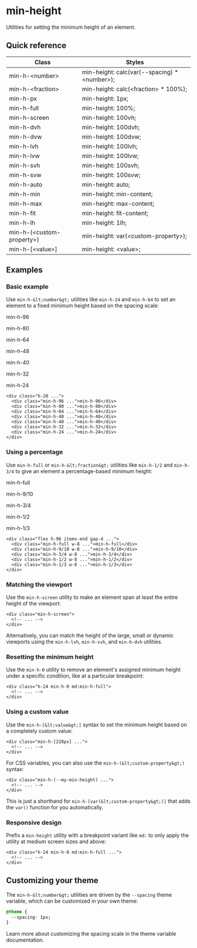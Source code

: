 # min-height

Utilities for setting the minimum height of an element.

## Quick reference

| Class                    | Styles                                                                             |
| ------------------------ | ---------------------------------------------------------------------------------- |
| min-h-&lt;number&gt;           | min-height: calc(var(--spacing) \* &lt;number&gt;);                                      |
| min-h-&lt;fraction&gt;         | min-height: calc(&lt;fraction&gt; \* 100%);                                              |
| min-h-px                 | min-height: 1px;                                                                   |
| min-h-full               | min-height: 100%;                                                                  |
| min-h-screen             | min-height: 100vh;                                                                 |
| min-h-dvh                | min-height: 100dvh;                                                                |
| min-h-dvw                | min-height: 100dvw;                                                                |
| min-h-lvh                | min-height: 100lvh;                                                                |
| min-h-lvw                | min-height: 100lvw;                                                                |
| min-h-svh                | min-height: 100svh;                                                                |
| min-h-svw                | min-height: 100svw;                                                                |
| min-h-auto               | min-height: auto;                                                                  |
| min-h-min                | min-height: min-content;                                                           |
| min-h-max                | min-height: max-content;                                                           |
| min-h-fit                | min-height: fit-content;                                                           |
| min-h-lh                 | min-height: 1lh;                                                                   |
| min-h-(&lt;custom-property&gt;)| min-height: var(&lt;custom-property&gt;);                                                |
| min-h-\[&lt;value&gt;\]        | min-height: &lt;value&gt;;                                                               |



## Examples

### Basic example

Use `min-h-&lt;number&gt;` utilities like `min-h-24` and `min-h-64` to set an element to a fixed minimum height based on the spacing scale:

min-h-96

min-h-80

min-h-64

min-h-48

min-h-40

min-h-32

min-h-24

```
<div class="h-20 ...">
  <div class="min-h-96 ...">min-h-96</div>
  <div class="min-h-80 ...">min-h-80</div>
  <div class="min-h-64 ...">min-h-64</div>
  <div class="min-h-48 ...">min-h-48</div>
  <div class="min-h-40 ...">min-h-40</div>
  <div class="min-h-32 ...">min-h-32</div>
  <div class="min-h-24 ...">min-h-24</div>
</div>
```

### Using a percentage

Use `min-h-full` or `min-h-&lt;fraction&gt;` utilities like `min-h-1/2` and `min-h-3/4` to give an element a percentage-based minimum height:

min-h-full

min-h-9/10

min-h-3/4

min-h-1/2

min-h-1/3

```
<div class="flex h-96 items-end gap-4 ...">
  <div class="min-h-full w-8 ...">min-h-full</div>
  <div class="min-h-9/10 w-8 ...">min-h-9/10</div>
  <div class="min-h-3/4 w-8 ...">min-h-3/4</div>
  <div class="min-h-1/2 w-8 ...">min-h-1/2</div>
  <div class="min-h-1/3 w-8 ...">min-h-1/3</div>
</div>
```

### Matching the viewport

Use the `min-h-screen` utility to make an element span at least the entire height of the viewport:

```
<div class="min-h-screen">
  <!-- ... -->
</div>
```

Alternatively, you can match the height of the large, small or dynamic viewports using the `min-h-lvh`, `min-h-svh`, and `min-h-dvh` utilities.

### Resetting the minimum height

Use the `min-h-0` utility to remove an element's assigned minimum height under a specific condition, like at a particular breakpoint:

```
<div class="h-24 min-h-0 md:min-h-full">
  <!-- ... -->
</div>
```

### Using a custom value

Use the `min-h-[&lt;value&gt;]` syntax to set the minimum height based on a completely custom value:

```
<div class="min-h-[220px] ...">
  <!-- ... -->
</div>
```

For CSS variables, you can also use the `min-h-(&lt;custom-property&gt;)` syntax:

```
<div class="min-h-(--my-min-height) ...">
  <!-- ... -->
</div>
```

This is just a shorthand for `min-h-[var(&lt;custom-property&gt;)]` that adds the `var()` function for you automatically.

### Responsive design

Prefix a `min-height` utility with a breakpoint variant like `md:` to only apply the utility at medium screen sizes and above:

```
<div class="h-24 min-h-0 md:min-h-full ...">
  <!-- ... -->
</div>
```


## Customizing your theme

The `min-h-&lt;number&gt;` utilities are driven by the `--spacing` theme variable, which can be customized in your own theme:

```css
@theme {
  --spacing: 1px;
}
```

Learn more about customizing the spacing scale in the theme variable documentation.
